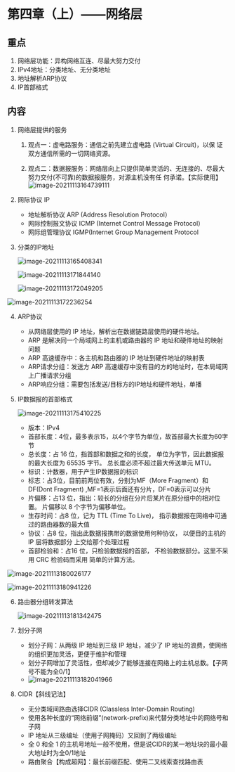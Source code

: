 # 第四章（上）——网络层

## 重点
1. 网络层功能：异构网络互连、尽最大努力交付
2. IPv4地址：分类地址、无分类地址
3. 地址解析ARP协议
4. IP首部格式

## 内容

1. 网络层提供的服务

   1. 观点一：虚电路服务：通信之前先建立虚电路 (Virtual Circuit)，以保 证双方通信所需的一切网络资源。

   2. 观点二：数据报服务：网络层向上只提供简单灵活的、无连接的、尽最大 努力交付(不可靠)的数据报服务，对源主机没有任 何承诺。【实际使用】
      ![image-20211113164739111](images\image-20211113164739111.png)

2. 网际协议 IP
   - 地址解析协议 ARP (Address Resolution Protocol）
   - 网际控制报文协议 ICMP (Internet Control Message Protocol）
   - 网际组管理协议 IGMP(Internet Group Management Protocol
   
3. 分类的IP地址

   ![image-20211113165408341](images\image-20211113165408341.png)

   ![image-20211113171844140](images\image-20211113171844140.png)

   ![image-20211113172049205](images\image-20211113172049205.png)

![image-20211113172236254](images\image-20211113172236254.png)

4. ARP协议
   - 从网络层使用的 IP 地址，解析出在数据链路层使用的硬件地址。
   - ARP 是解决同一个局域网上的主机或路由器的 IP 地址和硬件地址的映射问题
   - ARP 高速缓存中：各主机和路由器的 IP 地址到硬件地址的映射表
   - ARP请求分组：发送方 ARP 高速缓存中没有目的方的地址时，在本局域网上广播请求分组
   - ARP响应分组：需要包括发送/目标方的IP地址和硬件地址，单播

5. IP数据报的首部格式

   ![image-20211113175410225](images\image-20211113175410225.png)

   - 版本：IPv4
   - 首部长度：4位，最多表示15，以4个字节为单位，故首部最大长度为60字节
   - 总长度：占 16 位，指首部和数据之和的长度， 单位为字节，因此数据报的最大长度为 65535 字节。 总长度必须不超过最大传送单元 MTU。
   - 标识：计数器，用于产生IP数据报的标识
   - 标志：占3位，目前前两位有效，分别为MF（More Fragment）和DF(Dont Fragment) ,MF=1表示后面还有分片，DF=0表示可以分片
   - 片偏移：占13 位，指出：较长的分组在分片后某片在原分组中的相对位置。 片偏移以 8 个字节为偏移单位。
   - 生存时间：占8 位，记为 TTL (Time To Live)， 指示数据报在网络中可通过的路由器数的最大值
   - 协议：占8 位，指出此数据报携带的数据使用何种协议， 以便目的主机的 IP 层将数据部分 上交给那个处理过程
   - 首部检验和：占16 位，只检验数据报的首部， 不检验数据部分。这里不采用 CRC 检验码而采用 简单的计算方法。

![image-20211113180026177](images\image-20211113180026177.png)

![image-20211113180941226](images\image-20211113180941226.png)

6. 路由器分组转发算法

   ![image-20211113181342475](images\image-20211113181342475.png)
   
7. 划分子网
   - 划分子网：从两级 IP 地址到三级 IP 地址，减少了 IP 地址的浪费，使网络的组织更加灵活，更便于维护和管理
   - 划分子网增加了灵活性，但却减少了能够连接在网络上的主机总数。【子网号不能为全0/1】
   - ![image-20211113182041966](images\image-20211113182041966.png)

8. CIDR【斜线记法】
   - 无分类域间路由选择CIDR (Classless Inter-Domain Routing)
   - 使用各种长度的“网络前缀”(network-prefix)来代替分类地址中的网络号和子网
   - IP 地址从三级编址（使用子网掩码）又回到了两级编址
   - 全 0 和全 1 的主机号地址一般不使用，但是说CIDR的某一地址块的最小最大地址时为全0/1地址
   - 路由聚合【构成超网】：最长前缀匹配、使用二叉线索查找路由表

